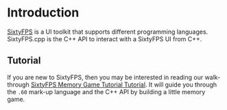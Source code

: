# Introduction

[SixtyFPS](https://sixtyfps.io/) is a UI toolkit that supports different programming languages.
SixtyFPS.cpp is the C++ API to interact with a SixtyFPS UI from C++.

## Tutorial

If you are new to SixtyFPS, then you may be interested in reading our walk-through <a href="../tutorial/cpp">SixtyFPS Memory Game Tutorial Tutorial</a>.
It will guide you through the `.60` mark-up language and the C++ API by building a little memory game.
